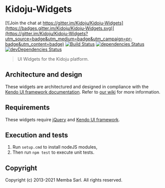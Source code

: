 # Kidoju-Widgets

[![Join the chat at https://gitter.im/Kidoju/Kidoju-Widgets](https://badges.gitter.im/Kidoju/Kidoju-Widgets.svg)](https://gitter.im/Kidoju/Kidoju-Widgets?utm_source=badge&utm_medium=badge&utm_campaign=pr-badge&utm_content=badge)
[![Build Status](https://travis-ci.org/kidoju/Kidoju-Widgets.svg?branch=master)](https://travis-ci.org/kidoju/Kidoju-Widgets)
[![dependencies Status](https://david-dm.org/kidoju/Kidoju-Widgets/status.svg)](https://david-dm.org/kidoju/Kidoju-Widgets)
[![devDependencies Status](https://david-dm.org/kidoju/Kidoju-Widgets/dev-status.svg)](https://david-dm.org/kidoju/Kidoju-Widgets?type=dev)


> UI Widgets for the Kidoju platform.

## Architecture and design

These widgets are architectured and designed in compliance with the [Kendo UI framework documentation](http://docs.telerik.com/kendo-ui/howto/create-custom-kendo-widget).
Refer to [our wiki](https://github.com/kidoju/Kidoju-Widgets/wiki) for more information.

## Requirements

These widgets require [jQuery](http://jquery.com/) and [Kendo UI framework](http://www.telerik.com/kendo-ui).

## Execution and tests

1. Run ```setup.cmd``` to install nodeJS modules,
2. Then run ```npm test``` to execute unit tests.

## Copyright

Copyright (c) 2013-2021 Memba Sarl. All rights reserved.
